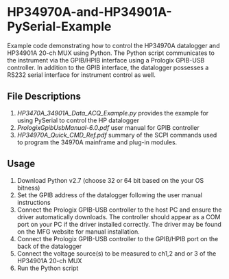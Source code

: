 # HP34970A-and-HP34901A-PySerial-Example
Example code demonstrating how to control the HP34970A datalogger and HP34901A 20-ch MUX using Python.  The Python script communicates to the instrument via the GPIB/HPIB interface using a Prologix GPIB-USB controller.  In addition to the GPIB interface, the datalogger  possesses a RS232 serial interface for instrument control as well.

## File Descriptions
 1. *HP3470A_34901A_Data_ACQ_Example.py* provides the example for using PySerial to control the HP datalogger
 2. *PrologixGpibUsbManual-6.0.pdf* user manual for GPIB controller  
 3. *HP34970A_Quick_CMD_Ref.pdf* summary of the SCPI commands used to program the 34970A mainframe and plug-in modules. 

## Usage
1. Download Python v2.7 (choose 32 or 64 bit based on the your OS bitness)
2. Set the GPIB address of the datalogger following the user manual instructions
3. Connect the Prologix GPIB-USB controller to the host PC and ensure the driver automatically downloads.  The controller should appear as a COM port on your PC if the driver installed correctly.  The driver may be found on the MFG website for manual installation.
4. Connect the Prologix GPIB-USB controller to the GPIB/HPIB port on the back of the datalogger
5. Connect the voltage source(s) to be measured to ch1,2 and or 3 of the HP34901A 20-ch MUX
6. Run the Python script
